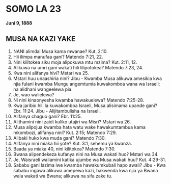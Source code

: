 # SOMO LA 23
**Juni 9, 1888**

## MUSA NA KAZI YAKE

1. NANI alimdai Musa kama mwanae? Kut. 2:10.
2. Hii ilimpa manufaa gani? Matendo 7:21, 22.
3. Nini kilitokea siku moja alipokuwa mtu mzima? Kut. 2:11, 12.
4. Alikuwa na umri gani wakati hili lilipotokea? Matendo 7:23, 24.
5. Kwa nini alifanya hivi? Mstari wa 25.
6. Mstari huu unaashiria nini? Jibu - Kwamba Musa alikuwa amesikia kwa njia fulani kwamba Mungu angemtumia kuwakomboa wana wa Israeli; na alidhani wangeelewa pia.
7. Je, wao walielewa?
8. Ni nini kinaonyesha kwamba hawakuelewa? Matendo 7:25-28.
9. Kwa jaribio hili la kuwakomboa Israeli, Musa alisimama upande gani? Ebr. 11:24. Jibu - Alijitambulisha na Israeli.
10. Alifanya chaguo gani? Ebr. 11:25.
11. Alithamini nini zaidi kuliko utajiri wa Misri? Mstari wa 26.
12. Musa alipojua kwamba hata watu wake hawakumtambua kama mkombozi, alifanya nini? Kut. 2:15; Matendo 7:29.
13. Alibaki huko kwa muda gani? Matendo 7:30.
14. Alifanya nini miaka hii yote? Kut. 3:1, sehemu ya kwanza.
15. Baada ya miaka 40, nini kilitokea? Matendo 7:30.
16. Bwana alipendekeza kufanya nini na Musa wakati huo? Mstari wa 34.
17. Je, Waisraeli waliamini katika ujumbe wa Musa wakati huu? Kut. 4:29-31.
18. Sababu gani lazima iwe kwamba hawakumkubali hapo awali? Jibu - Kwa sababu ingawa alikuwa amepewa kazi, hakwenda kwa njia ya Bwana wala wakati wa Bwana; alikuwa na sifa zake tu.